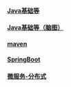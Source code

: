 
#### [Java基础等](./Java相关/Java基础等/_dirs.md)
#### [Java基础等（脑图）](./Java相关/Java基础等（脑图）/_dirs.md)
#### [maven](./Java相关/maven/_dirs.md)
#### [SpringBoot](./Java相关/SpringBoot/_dirs.md)
#### [微服务-分布式](./Java相关/微服务-分布式/_dirs.md)
